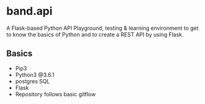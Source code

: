 # band.api
A Flask-based Python API
Playground, testing & learning environment to get to know the basics of Python and to create a REST API by using Flask.

## Basics
* Pip3
* Python3 @3.6.1
* postgres SQL
* Flask
* Repository follows basic gitflow

